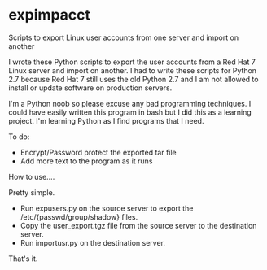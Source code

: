 # expimpacct
Scripts to export Linux user accounts from one server and import on another

I wrote these Python scripts to export the user accounts from a Red Hat 7 Linux server and import on another.  I had to write these scripts for Python 2.7
because Red Hat 7 still uses the old Python 2.7 and I am not allowed to install or update software on production servers.

I'm a Python noob so please excuse any bad programming techniques. I could have easily written this program in bash but I did this as a learning
project. I'm learning Python as I find programs that I need.

To do:
- Encrypt/Password protect the exported tar file
- Add more text to the program as it runs

How to use....

Pretty simple.

- Run expusers.py on the source server to export the /etc/{passwd/group/shadow} files.
- Copy the user_export.tgz file from the source server to the destination server.
- Run importusr.py on the destination server.

That's it.

